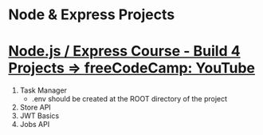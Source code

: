 # Node & Express Projects
# [Node.js / Express Course - Build 4 Projects => freeCodeCamp: YouTube](https://www.youtube.com/watch?v=qwfE7fSVaZM)

1. Task Manager
    - .env should be created at the ROOT directory of the project
2. Store API
3. JWT Basics
4. Jobs API